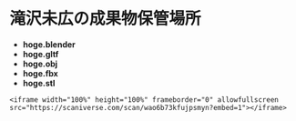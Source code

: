 
# 滝沢未広の成果物保管場所

- **hoge.blender**
- **hoge.gltf**
- **hoge.obj**
- **hoge.fbx**
- **hoge.stl**
```
<iframe width="100%" height="100%" frameborder="0" allowfullscreen src="https://scaniverse.com/scan/wao6b73kfujpsmyn?embed=1"></iframe>


